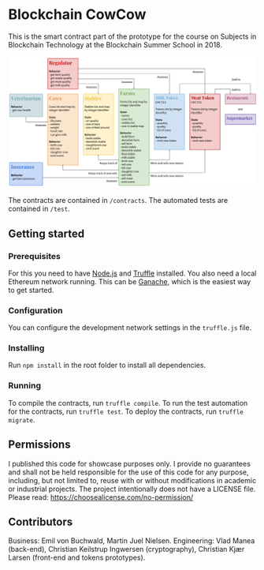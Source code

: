 # Blockchain CowCow
This is the smart contract part of the prototype for the course on Subjects in Blockchain Technology at the Blockchain Summer School in 2018.

![Blockchain CowCow smart contracts](https://raw.githubusercontent.com/vladcmanea/bss-cowcow/master/Tokens.png)

The contracts are contained in `/contracts`. The automated tests are contained in `/test`.

## Getting started

### Prerequisites
For this you need to have [Node.js](https://nodejs.org/en/) and [Truffle](https://truffleframework.com/truffle) installed. You also need a local Ethereum network running. This can be [Ganache](https://truffleframework.com/ganache), which is the easiest way to get started.

### Configuration

You can configure the development network settings in the `truffle.js` file.

### Installing
Run `npm install` in the root folder to install all dependencies.

### Running
To compile the contracts, run `truffle compile`. To run the test automation for the contracts, run `truffle test`. To deploy the contracts, run `truffle migrate`.

## Permissions

I published this code for showcase purposes only. I provide no guarantees and shall not be held responsible for the use of this code for any purpose, including, but not limited to, reuse with or without modifications in academic or industrial projects. The project intentionally does not have a LICENSE file. Please read: https://choosealicense.com/no-permission/

## Contributors

Business: Emil von Buchwald, Martin Juel Nielsen.
Engineering: Vlad Manea (back-end), Christian Keilstrup Ingwersen (cryptography), Christian Kjær Larsen (front-end and tokens prototypes).